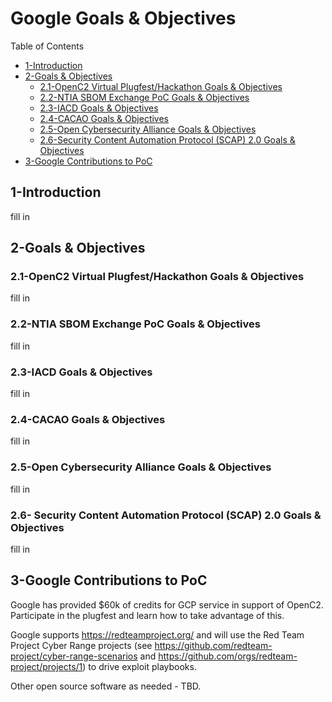 # Google Goals & Objectives

Table of Contents
- [1-Introduction](#1-introduction)
- [2-Goals & Objectives](#2-goals-objectives)
   -  [2.1-OpenC2 Virtual Plugfest/Hackathon Goals & Objectives](2.1-openc2-virtual-plugfest-hackathon-goals-objectives)
   - [2.2-NTIA SBOM Exchange PoC Goals & Objectives](2.2-ntia-sbom-exchange-poc-goals-objectives)
   - [2.3-IACD Goals & Objectives](2.3-iacd-goals-objectives)
   - [2.4-CACAO Goals & Objectives](2.4-cacao-goals-objectives)
   - [2.5-Open Cybersecurity Alliance Goals & Objectives](2.5-open-cybersecurity-alliance-goals-objectives)
   - [2.6-Security Content Automation Protocol (SCAP) 2.0 Goals & Objectives](2.6-security-content-automation-protocol)
- [3-Google Contributions to PoC](3-google-contributions-to-poc)

## 1-Introduction
fill in

## 2-Goals & Objectives

### 2.1-OpenC2 Virtual Plugfest/Hackathon Goals & Objectives
fill in

### 2.2-NTIA SBOM Exchange PoC Goals & Objectives
fill in

### 2.3-IACD Goals & Objectives
fill in

### 2.4-CACAO Goals & Objectives
fill in

### 2.5-Open Cybersecurity Alliance Goals & Objectives
fill in

### 2.6- Security Content Automation Protocol (SCAP) 2.0 Goals & Objectives
fill in

## 3-Google Contributions to PoC

Google has provided $60k of credits for GCP service in support of OpenC2. Participate in the plugfest and learn how to take advantage of this.

Google supports https://redteamproject.org/ and will use the Red Team Project Cyber Range projects (see https://github.com/redteam-project/cyber-range-scenarios and https://github.com/orgs/redteam-project/projects/1) to drive exploit playbooks.

Other open source software as needed - TBD.
